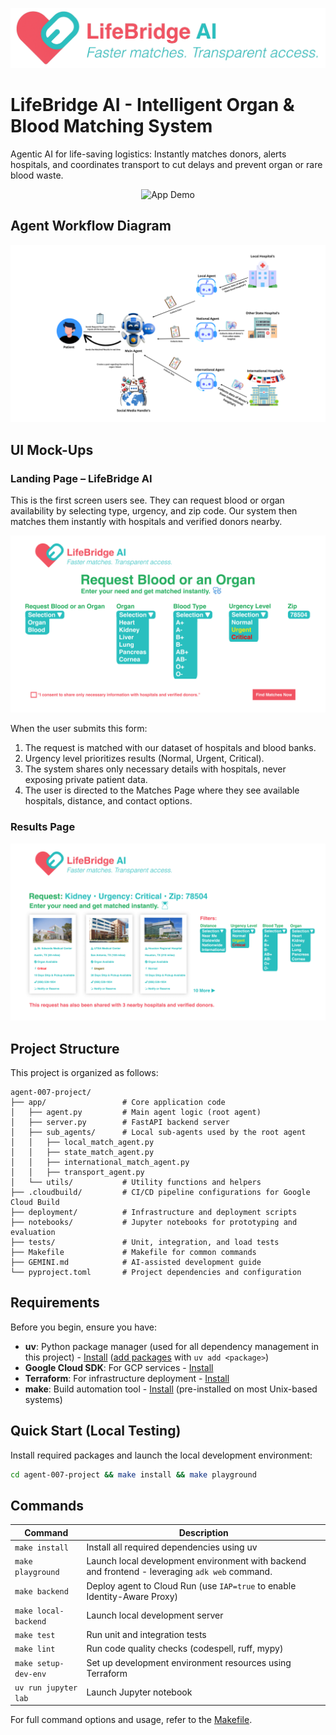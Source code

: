 <p align="center">
    <img src="./media/LifeBridgeLogo.png" alt="LifeBridge AI Logo" />
</p>

# LifeBridge AI - Intelligent Organ & Blood Matching System

Agentic AI for life-saving logistics: Instantly matches donors, alerts hospitals, and coordinates transport to cut delays and prevent organ or rare blood waste.

<p align="center">
    <img src="./media/DemoVideo.gif" alt="App Demo" />
</p>

## Agent Workflow Diagram

<p align="center">
    <img src="./media/AgentDetails.png" alt="Agent Workflow Diagram" />
</p>

## UI Mock-Ups

### Landing Page – LifeBridge AI
This is the first screen users see. They can request blood or organ availability by selecting type, urgency, and zip code. Our system then matches them instantly with hospitals and verified donors nearby.

<p align="center">
    <img src="./media/LandingPage.png" alt="LifeBridge AI Landing Page" />
</p>

When the user submits this form:
1. The request is matched with our dataset of hospitals and blood banks.
2. Urgency level prioritizes results (Normal, Urgent, Critical).
3. The system shares only necessary details with hospitals, never exposing private patient data.
4. The user is directed to the Matches Page where they see available hospitals, distance, and contact options.

### Results Page

<p align="center">
    <img src="./media/ResultsPage.gif" alt="Results Page" />
</p>

## Project Structure

This project is organized as follows:

```
agent-007-project/
├── app/                 # Core application code
│   ├── agent.py         # Main agent logic (root agent)
│   ├── server.py        # FastAPI backend server
│   ├── sub_agents/      # Local sub-agents used by the root agent
│   │   ├── local_match_agent.py            
│   │   ├── state_match_agent.py
│   │   ├── international_match_agent.py
│   │   ├── transport_agent.py
│   └── utils/           # Utility functions and helpers
├── .cloudbuild/         # CI/CD pipeline configurations for Google Cloud Build
├── deployment/          # Infrastructure and deployment scripts
├── notebooks/           # Jupyter notebooks for prototyping and evaluation
├── tests/               # Unit, integration, and load tests
├── Makefile             # Makefile for common commands
├── GEMINI.md            # AI-assisted development guide
└── pyproject.toml       # Project dependencies and configuration
```

## Requirements

Before you begin, ensure you have:
- **uv**: Python package manager (used for all dependency management in this project) - [Install](https://docs.astral.sh/uv/getting-started/installation/) ([add packages](https://docs.astral.sh/uv/concepts/dependencies/) with `uv add <package>`)
- **Google Cloud SDK**: For GCP services - [Install](https://cloud.google.com/sdk/docs/install)
- **Terraform**: For infrastructure deployment - [Install](https://developer.hashicorp.com/terraform/downloads)
- **make**: Build automation tool - [Install](https://www.gnu.org/software/make/) (pre-installed on most Unix-based systems)


## Quick Start (Local Testing)

Install required packages and launch the local development environment:



```bash
cd agent-007-project && make install && make playground
```

## Commands

| Command              | Description                                                                                 |
| -------------------- | ------------------------------------------------------------------------------------------- |
| `make install`       | Install all required dependencies using uv                                                  |
| `make playground`    | Launch local development environment with backend and frontend - leveraging `adk web` command.|
| `make backend`       | Deploy agent to Cloud Run (use `IAP=true` to enable Identity-Aware Proxy) |
| `make local-backend` | Launch local development server |
| `make test`          | Run unit and integration tests                                                              |
| `make lint`          | Run code quality checks (codespell, ruff, mypy)                                             |
| `make setup-dev-env` | Set up development environment resources using Terraform                         |
| `uv run jupyter lab` | Launch Jupyter notebook                                                                     |

For full command options and usage, refer to the [Makefile](Makefile).



